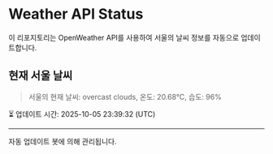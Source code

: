 
# Weather API Status

이 리포지토리는 OpenWeather API를 사용하여 서울의 날씨 정보를 자동으로 업데이트합니다.

## 현재 서울 날씨
> 서울의 현재 날씨: overcast clouds, 온도: 20.68°C, 습도: 96%

⏳ 업데이트 시간: 2025-10-05 23:39:32 (UTC)

---
자동 업데이트 봇에 의해 관리됩니다.
